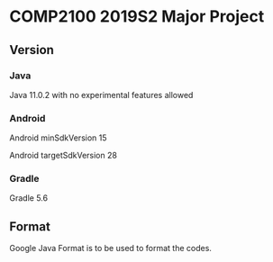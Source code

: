 # COMP2100 2019S2 Major Project

## Version

### Java

Java 11.0.2 with no experimental features allowed

### Android

Android minSdkVersion 15

Android targetSdkVersion 28

### Gradle

Gradle 5.6

## Format

Google Java Format is to be used to format the codes.
